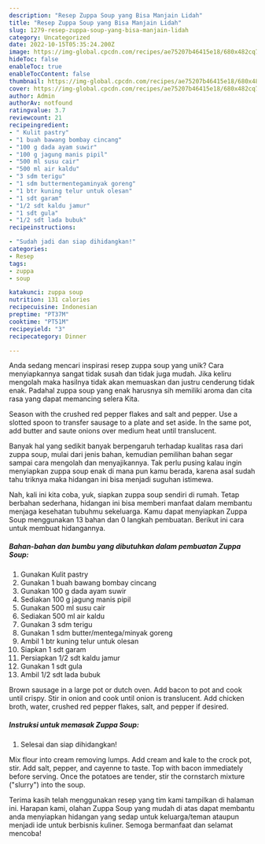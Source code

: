 ```yaml
---
description: "Resep Zuppa Soup yang Bisa Manjain Lidah"
title: "Resep Zuppa Soup yang Bisa Manjain Lidah"
slug: 1279-resep-zuppa-soup-yang-bisa-manjain-lidah
category: Uncategorized
date: 2022-10-15T05:35:24.200Z
image: https://img-global.cpcdn.com/recipes/ae75207b46415e18/680x482cq70/zuppa-soup-foto-resep-utama.jpg
hideToc: false
enableToc: true
enableTocContent: false
thumbnail: https://img-global.cpcdn.com/recipes/ae75207b46415e18/680x482cq70/zuppa-soup-foto-resep-utama.jpg
cover: https://img-global.cpcdn.com/recipes/ae75207b46415e18/680x482cq70/zuppa-soup-foto-resep-utama.jpg
author: Admin
authorAv: notfound
ratingvalue: 3.7
reviewcount: 21
recipeingredient:
- " Kulit pastry"
- "1 buah bawang bombay cincang"
- "100 g dada ayam suwir"
- "100 g jagung manis pipil"
- "500 ml susu cair"
- "500 ml air kaldu"
- "3 sdm terigu"
- "1 sdm buttermentegaminyak goreng"
- "1 btr kuning telur untuk olesan"
- "1 sdt garam"
- "1/2 sdt kaldu jamur"
- "1 sdt gula"
- "1/2 sdt lada bubuk"
recipeinstructions:

- "Sudah jadi dan siap dihidangkan!"
categories:
- Resep
tags:
- zuppa
- soup

katakunci: zuppa soup 
nutrition: 131 calories
recipecuisine: Indonesian
preptime: "PT37M"
cooktime: "PT51M"
recipeyield: "3"
recipecategory: Dinner

---
```





Anda sedang mencari inspirasi resep zuppa soup yang unik? Cara menyiapkannya sangat tidak susah dan tidak juga mudah. Jika keliru mengolah maka hasilnya tidak akan memuaskan dan justru cenderung tidak enak. Padahal zuppa soup yang enak harusnya sih memiliki aroma dan cita rasa yang dapat memancing selera Kita.





Season with the crushed red pepper flakes and salt and pepper. Use a slotted spoon to transfer sausage to a plate and set aside. In the same pot, add butter and saute onions over medium heat until translucent.

Banyak hal yang sedikit banyak berpengaruh terhadap kualitas rasa dari zuppa soup, mulai dari jenis bahan, kemudian pemilihan bahan segar sampai cara mengolah dan menyajikannya. Tak perlu pusing kalau ingin menyiapkan zuppa soup enak di mana pun kamu berada, karena asal sudah tahu triknya maka hidangan ini bisa menjadi suguhan istimewa.






Nah, kali ini kita coba, yuk, siapkan zuppa soup sendiri di rumah. Tetap berbahan sederhana, hidangan ini bisa memberi manfaat dalam membantu menjaga kesehatan tubuhmu sekeluarga. Kamu dapat menyiapkan Zuppa Soup menggunakan 13 bahan dan 0 langkah pembuatan. Berikut ini cara untuk membuat hidangannya.

<!--inarticleads1-->

##### Bahan-bahan dan bumbu yang dibutuhkan dalam pembuatan Zuppa Soup:

1. Gunakan  Kulit pastry
1. Gunakan 1 buah bawang bombay cincang
1. Gunakan 100 g dada ayam suwir
1. Sediakan 100 g jagung manis pipil
1. Gunakan 500 ml susu cair
1. Sediakan 500 ml air kaldu
1. Gunakan 3 sdm terigu
1. Gunakan 1 sdm butter/mentega/minyak goreng
1. Ambil 1 btr kuning telur untuk olesan
1. Siapkan 1 sdt garam
1. Persiapkan 1/2 sdt kaldu jamur
1. Gunakan 1 sdt gula
1. Ambil 1/2 sdt lada bubuk


Brown sausage in a large pot or dutch oven. Add bacon to pot and cook until crispy. Stir in onion and cook until onion is translucent. Add chicken broth, water, crushed red pepper flakes, salt, and pepper if desired. 

<!--inarticleads2-->

##### Instruksi untuk memasak Zuppa Soup:


1. Selesai dan siap dihidangkan!

Mix flour into cream removing lumps. Add cream and kale to the crock pot, stir. Add salt, pepper, and cayenne to taste. Top with bacon immediately before serving. Once the potatoes are tender, stir the cornstarch mixture (&#34;slurry&#34;) into the soup. 

Terima kasih telah menggunakan resep yang tim kami tampilkan di halaman ini. Harapan kami, olahan Zuppa Soup yang mudah di atas dapat membantu anda menyiapkan hidangan yang sedap untuk keluarga/teman ataupun menjadi ide untuk berbisnis kuliner. Semoga bermanfaat dan selamat mencoba!
